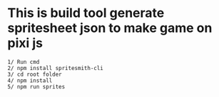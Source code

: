 # This is build tool generate spritesheet json to make game on pixi js

```
1/ Run cmd
2/ npm install spritesmith-cli
3/ cd root folder
4/ npm install
5/ npm run sprites
```